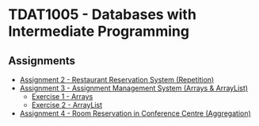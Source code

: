 # TDAT1005 - Databases with Intermediate Programming

## Assignments
- [Assignment 2 - Restaurant Reservation System (Repetition)](Assignment%202%20-%20Restaurant%20Reservation%20System%20(Repetition))
- [Assignment 3 - Assignment Management System (Arrays & ArrayList)](Assignment%203%20-%20Assignment%20Management%20System%20(Arrays%20%26%20ArrayList))
  - [Exercise 1 - Arrays](Assignment%203%20-%20Assignment%20Management%20System%20(Arrays%20%26%20ArrayList)/Exercise%201%20-%20Arrays)
  - [Exercise 2 - ArrayList](Assignment%203%20-%20Assignment%20Management%20System%20(Arrays%20%26%20ArrayList)/Exercise%202%20-%20ArrayList)
- [Assignment 4 - Room Reservation in Conference Centre (Aggregation)](Assignment%204%20-%20Room%20Reservation%20in%20Conference%20Centre%20(Aggregation))
